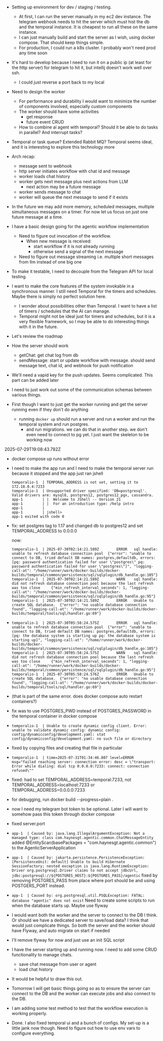 - Setting up environment for dev / staging / testing.
  - At first, I can run the server manually in my ec2 dev instance.
    The telegram webhook needs to hit the server which must hist the db and the temporal instance. It is cheapest to run all these on the same instance.
  - I can just manually build and start the server as I wish, using docker compose. That should keep things simple.
  - For production, I could run a k8s cluster. I probably won't need prod any time soon
- It\'s hard to develop because I need to run it on a public ip (at least for the http server) for telegram to hit it, but intellij doesn't work well over ssh.
  - I could just reverse a port back to my local
- Need to design the worker
  - For performance and durability I would want to minimize the number of components involved, especially custom components
  - The worker should have some activities
    - get response
    - future event CRUD
  - How to combine ai agent with temporal? Should it be able to do tasks in parallel? And interrupt tasks?
- Temporal or task queue? Extended Rabbit MQ? Temporal seems ideal, and it is interesting to explore this technology more
- Arch recap:
  - message sent to webhook
  - http server initiates workflow with chat id and message
  - worker loads chat history
  - worker gets next message plus next actions from LLM
    - next action may be a future message
  - worker sends message to chat
  - worker will queue the next message to send if it exists
- In the future we may add more memory, scheduled messages, multiple simultaneous messages on a timer. For now let us focus on just one future message at a time.
- I have a basic design going for the agentic workflow implementation
  - Need to figure out invocation of the workflow. 
    - When new message is received:
      - start workflow if it is not already running
      - otherwise send a signal of the next message
  - Need to figure out message streaming i.e. multiple short messages from llm instead of one big one

- To make it testable, I need to decouple from the Telegram API for local testing.
- I want to make the core features of the system invokable in a synchronous manner. I still need Temporal for
  the timers and schedules. Maybe there is simply no perfect solution here.
  - I wonder about possibilities other than Temporal. I want to have a list of timers / schedules that the AI can
    manage. 
  - Temporal might not be ideal just for timers and schedules, but it is a very flexible framework, so I may be able to
    do interesting things with it in the future.
- Let's review the roadmap
- How the server should work
  - getChat: get chat log from db
  - sendMessage: start or update workflow with message. should send message text, chat id, and webhook for push notification
- We'll need a vapid key for the push updates. Seems complicated. This part can be added later
- I need to just work out some of the communication schemas between various things. 
- First though I want to just get the worker running and get the server running even if they don't do anything
  - running `docker up` should run a server and run a worker and run the temporal system and run postgres.
    - and run migrations. we can do that in another step. we don't even need to connect to pg yet. I just want the 
      skeleton to be working now

2025-07-29T19:08:43.782Z
- docker compose up runs without error
- I need to make the app run and I need to make the temporal server run because it stopped and the app just ran jshell
  ```
  temporalio-1  | TEMPORAL_ADDRESS is not set, setting it to 172.18.0.4:7233
  temporalio-1  | Unsupported driver specified: 'DB=postgresql'. Valid drivers are: mysql8, postgres12, postgres12_pgx, cassandra.
  app-1         | |  Welcome to JShell -- Version 21
  app-1         | |  For an introduction type: /help intro
  app-1         |
  app-1         | jshell>
  app-1 exited with code 0
  ```
- fix: set postgres tag to 1.17 and changed db to postgres12 and set TEMPORAL_ADDRESS to 0.0.0.0
  
  now:
  ```
  temporalio-1  | 2025-07-30T02:14:21.589Z        ERROR   sql handle: unable to refresh database connection pool  {"error": "unable to connect to DB, tried default DB names: postgres,defaultdb, errors: [pq: password authentication failed for user \"postgres\" pq: password authentication failed for user \"postgres\"]", "logging-call-at": "/home/runner/work/docker-builds/docker-builds/temporal/common/persistence/sql/sqlplugin/db_handle.go:105"}
  temporalio-1  | 2025-07-30T02:14:21.589Z        WARN    sql handle: did not refresh database connection pool because the last refresh was too close     {"min_refresh_interval_seconds": 1, "logging-call-at": "/home/runner/work/docker-builds/docker-builds/temporal/common/persistence/sql/sqlplugin/db_handle.go:95"}
  temporalio-1  | 2025-07-30T02:14:21.589Z        ERROR   Unable to create SQL database.  {"error": "no usable database connection found", "logging-call-at": "/home/runner/work/docker-builds/docker-builds/temporal/tools/sql/handler.go:69"}
  ```
- ```
  temporalio-1  | 2025-07-30T05:58:24.575Z        ERROR   sql handle: unable to refresh database connection pool  {"error": "unable to connect to DB, tried default DB names: postgres,defaultdb, errors: [pq: the database system is starting up pq: the database system is starting up]", "logging-call-at": "/home/runner/work/docker-builds/docker-builds/temporal/common/persistence/sql/sqlplugin/db_handle.go:105"}
  temporalio-1  | 2025-07-30T05:58:24.575Z        WARN    sql handle: did not refresh database connection pool because the last refresh was too close     {"min_refresh_interval_seconds": 1, "logging-call-at": "/home/runner/work/docker-builds/docker-builds/temporal/common/persistence/sql/sqlplugin/db_handle.go:95"}
  temporalio-1  | 2025-07-30T05:58:24.576Z        ERROR   Unable to create SQL database.  {"error": "no usable database connection found", "logging-call-at": "/home/runner/work/docker-builds/docker-builds/temporal/tools/sql/handler.go:69"}
  ```
- (that is part of the same error. does docker compose auto restart containers?)
- fix was to use POSTGRES_PWD instead of POSTGRES_PASSWORD in the temporal container in docker compose
- `temporalio-1  | Unable to create dynamic config client. Error: unable to validate dynamic config: dynamic config: config/dynamicconfig/development.yaml: stat config/dynamicconfig/development.yaml: no such file or directory`
- fixed by copying files and creating that file in particular
- `temporalio-1  | time=2025-07-31T01:34:46.807 level=ERROR msg="failed reaching server: connection error: desc = \"transport: Error while dialing: dial tcp 0.0.0.0:7233: connect: connection refused\""`
- fixed: had to set TEMPORAL_ADDRESS=temporal:7233, not TEMPORAL_ADDRESS=localhost:7233 or TEMPORAL_ADDRESS=0.0.0.0:7233
- for debugging, run docker build --progress=plain .
- now I need my telegram bot token to be optional. Later I will want to somehow pass this token through docker compose
- fixed server.port
- `app-1  | Caused by: java.lang.IllegalArgumentException: Not a managed type: class com.haynesgt.agentic.common.ChatMessageEntity`
  added @EntityScan(basePackages = "com.haynesgt.agentic.common") to the AgenticServerApplication
- `app-1  | Caused by: jakarta.persistence.PersistenceException: [PersistenceUnit: default] Unable to build Hibernate SessionFactory; nested exception is java.lang.RuntimeException: Driver org.postgresql.Driver claims to not accept jdbcUrl, jdbc:postgresql://${POSTGRES_HOST}:${POSTGRES_PASS}/agentic`
  fixed by removing POSTGRES_PASS from place where port should be and using POSTGERS_PORT instead.
- `app-1  | Caused by: org.postgresql.util.PSQLException: FATAL: database "agentic" does not exist`
  Need to create some scripts to run when the database starts up. Maybe use flyway
- I would want both the worker and the server to connect to the DB I think. Or should we have a dedicated server to
  save/load data? I think that would just complicate things. So both the server and the worker should have Flyway,
  and auto migrate on start if needed
- I'll remove flyway for now and just use an init SQL script
- I have the server starting up and running now. I need to add some CRUD functionality to manage chats.
  - save chat message from user or agent
  - load chat history
- It would be helpful to draw this out.
- Tomorrow I will get basic things going so as to ensure the server can connect to the DB and the worker can execute jobs and also connect to the DB.
- I am adding some test method to test that the workflow execution is working properly. 
- Done. I also fixed temporal ui and a bunch of configs. My set-up is a little jank now though. Need to figure out how to use env vars to configure everything.